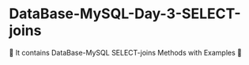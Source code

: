 # DataBase-MySQL-Day-3-SELECT-joins

👀 It contains DataBase-MySQL SELECT-joins Methods with Examples 👀
